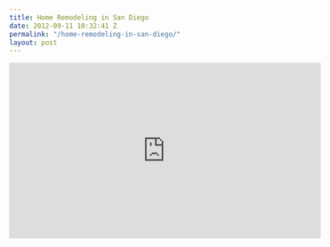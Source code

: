 ```yaml
---
title: Home Remodeling in San Diego
date: 2012-09-11 10:32:41 Z
permalink: "/home-remodeling-in-san-diego/"
layout: post
---
```


<iframe width="560" height="315" src="http://www.youtube.com/embed/2XkxKWe-Mm4" frameborder="0" allowfullscreen></iframe>
